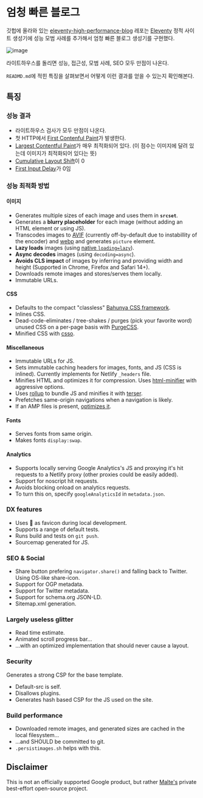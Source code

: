 # 엄청 빠른 블로그

깃헙에 올라와 있는 [eleventy-high-performance-blog](https://github.com/google/eleventy-high-performance-blog) 레포는 [Eleventy](https://www.11ty.dev/) 정적 사이트 생성기에 성능 모범 사례를 추가해서 엄청 빠른 블로그 생성기를 구현했다.

![image](https://user-images.githubusercontent.com/22253556/93019254-c6984900-f610-11ea-9e52-fe1a83a140ac.png)

라이트하우스를 돌리면 성능, 접근성, 모범 사례, SEO 모두 만점이 나온다.

`READMD.md`에 적힌 특징을 살펴보면서 어떻게 이런 결과를 얻을 수 있는지 확인해본다.

## 특징

### 성능 결과

- 라이트하우스 검사가 모두 만점이 나온다.
- 첫 HTTP에서 [First Contenful Paint](https://web.dev/first-contentful-paint/)가 발생한다.
- [Largest Contentful Paint](https://web.dev/lcp/)가 매우 최적화되어 있다. (이 점수는 이미지에 달려 있는데 이미지가 최적화되어 있다는 뜻)
- [Cumulative Layout Shift](https://web.dev/cls/)이 0
- [First Input Delay](https://web.dev/fid/)가 0임

### 성능 최적화 방법

#### 이미지

- Generates multiple sizes of each image and uses them in **`srcset`**.
- Generates a **blurry placeholder** for each image (without adding an HTML element or using JS).
- Transcodes images to [AVIF](<https://en.wikipedia.org/wiki/AV1#AV1_Image_File_Format_(AVIF)>) (currently off-by-default due to instabillity of the encoder) and [webp](https://developers.google.com/speed/webp) and generates `picture` element.
- **Lazy loads** images (using [native `loading=lazy`](https://web.dev/native-lazy-loading/)).
- **Async decodes** images (using `decoding=async`).
- **Avoids CLS impact** of images by inferring and providing width and height (Supported in Chrome, Firefox and Safari 14+).
- Downloads remote images and stores/serves them locally.
- Immutable URLs.

#### CSS

- Defaults to the compact "classless" [Bahunya CSS framework](https://kimeiga.github.io/bahunya/).
- Inlines CSS.
- Dead-code-eliminates / tree-shakes / purges (pick your favorite word) unused CSS on a per-page basis with [PurgeCSS](https://purgecss.com/).
- Minified CSS with [csso](https://www.npmjs.com/package/csso).

#### Miscellaneous

- Immutable URLs for JS.
- Sets immutable caching headers for images, fonts, and JS (CSS is inlined). Currently implements for Netlify `_headers` file.
- Minifies HTML and optimizes it for compression. Uses [html-minifier](https://www.npmjs.com/package/html-minifier) with aggressive options.
- Uses [rollup](https://rollupjs.org/) to bundle JS and minifies it with [terser](https://terser.org/).
- Prefetches same-origin navigations when a navigation is likely.
- If an AMP files is present, [optimizes it](https://amp.dev/documentation/guides-and-tutorials/optimize-and-measure/optimize_amp/).

#### Fonts

- Serves fonts from same origin.
- Makes fonts `display:swap`.

#### Analytics

- Supports locally serving Google Analytics's JS and proxying it's hit requests to a Netlify proxy (other proxies could be easily added).
- Support for noscript hit requests.
- Avoids blocking onload on analytics requests.
- To turn this on, specify `googleAnalyticsId` in `metadata.json`.

### DX features

- Uses 🚨 as favicon during local development.
- Supports a range of default tests.
- Runs build and tests on `git push`.
- Sourcemap generated for JS.

### SEO & Social

- Share button prefering `navigator.share()` and falling back to Twitter. Using OS-like share-icon.
- Support for OGP metadata.
- Support for Twitter metadata.
- Support for schema.org JSON-LD.
- Sitemap.xml generation.

### Largely useless glitter

- Read time estimate.
- Animated scroll progress bar…
- …with an optimized implementation that should never cause a layout.

### Security

Generates a strong CSP for the base template.

- Default-src is self.
- Disallows plugins.
- Generates hash based CSP for the JS used on the site.

### Build performance

- Downloaded remote images, and generated sizes are cached in the local filesystem…
- …and SHOULD be committed to git.
- `.persistimages.sh` helps with this.

## Disclaimer

This is not an officially supported Google product, but rather [Malte's](https://twitter.com/cramforce) private best-effort open-source project.
